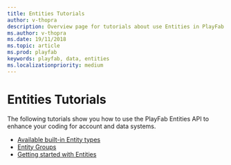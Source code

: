 ```yaml
---
title: Entities Tutorials
author: v-thopra
description: Overview page for tutorials about use Entities in PlayFab.
ms.author: v-thopra
ms.date: 19/11/2018
ms.topic: article
ms.prod: playfab
keywords: playfab, data, entities
ms.localizationpriority: medium
---
```


# Entities Tutorials

The following tutorials show you how to use the PlayFab Entities API to enhance your coding for account and data systems.

- [Available built-in Entity types](available-built-in-entity-types.md)
- [Entity Groups](entity-groups.md)
- [Getting started with Entities](getting-started-with-entities.md)